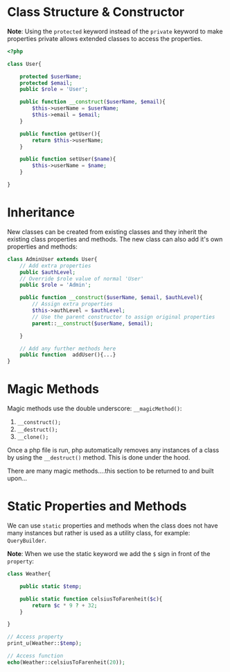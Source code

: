 # Class Structure & Constructor

**Note**: Using the `protected` keyword instead of the `private` keyword to make properties private allows extended classes to access the properties.

```php
<?php

class User{

    protected $userName;
    protected $email;
    public $role = 'User';

    public function __construct($userName, $email){
        $this->userName = $userName;
        $this->email = $email;
    }

    public function getUser(){
        return $this->userName;
    }

    public function setUser($name){
        $this->userName = $name;
    }

}


```

# Inheritance

New classes can be created from existing classes and they inherit the existing class properties and methods. The new class can also add it's own properties and methods:

```php
class AdminUser extends User{
    // Add extra properties
    public $authLevel;
    // Override $role value of normal 'User'
    public $role = 'Admin';

    public function __construct($userName, $email, $authLevel){
        // Assign extra properties
        $this->authLevel = $authLevel;
        // Use the parent constructor to assign original properties
        parent::__construct($userName, $email);

    }

    // Add any further methods here
    public function  addUser(){...}
}

```

# Magic Methods

Magic methods use the double underscore: `__magicMethod()`:

1. `__construct();`
2. `__destruct();`
3. `__clone();`

Once a php file is run, php automatically removes any instances of a class by using the `__destruct()` method. This is done under the hood.

There are many magic methods....this section to be returned to and built upon...

# Static Properties and Methods

We can use `static` properties and methods when the class does not have many instances but rather is used as a utility class, for example: `QueryBuilder`.

**Note**: When we use the static keyword we add the `$` sign in front of the `property`:

```php
class Weather{

    public static $temp;

    public static function celsiusToFarenheit($c){
        return $c * 9 ? + 32;
    }

}

// Access property
print_u(Weather::$temp);

// Access function
echo(Weather::celsiusToFarenheit(20));

```
